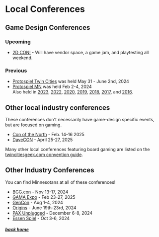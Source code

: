 # Local Conferences


## Game Design Conferences

### Upcoming

- [2D CON!](https://www.2dcon.net/) - Will have vendor space, a game jam, and playtesting all weekend.


### Previous

- [Protospiel Twin Cities](https://tabletop.events/conventions/protospiel-twin-cities-2024/) was held May 31 - June 2nd, 2024
- [Protospiel MN](https://tabletop.events/conventions/protospiel-mn-2024) was held Feb 2-4, 2024<br />Also held in [2023](https://tabletop.events/conventions/protospiel-mn-2023), [2022](https://tabletop.events/conventions/protospiel-mn-2022), [2020](https://tabletop.events/conventions/protospiel-mn-2020), [2019](https://tabletop.events/conventions/protospiel-mn-2019), [2018](https://tabletop.events/conventions/protospiel-mn-2018), [2017](https://tabletop.events/conventions/protospiel-mn-2017), and [2016](https://tabletop.events/conventions/protospiel-mn-2016).


## Other local industry conferences

These conferences don't necessarily have game-design specific events, but are focused on gaming.

- [Con of the North](https://www.conofthenorth.org/) - Feb. 14-16 2025
- [DaveCON](https://www.davecon.net/) - April 25-27, 2025

Many other local conferences featuring board gaming are listed on the [twincitiesgeek.com convention guide](https://twincitiesgeek.com/2024/01/the-twin-cities-geek-2024-minnesota-convention-guide/).


## Other Industry Conferences

You can find Minnesotans at all of these conferences!

- [BGG.con](https://boardgamegeek.com/forum/52/bgg/bggcon) - Nov 13-17, 2024
- [GAMA Expo](https://www.gama.org/page/gama-expo) - Feb 23-27, 2025
- [GenCon](https://www.gencon.com/) - Aug 1-4, 2024
- [Origins](https://www.originsgamefair.com/) - June 19th-23rd, 2024
- [PAX Unplugged](https://unplugged.paxsite.com/) - December 6-8, 2024
- [Essen Spiel](https://www.spiel-essen.de/en/) - Oct 3-6, 2024


##### [back home](/)
